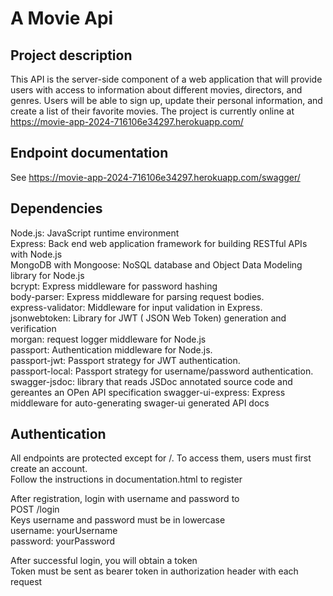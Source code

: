 # A Movie Api

## Project description
This API is the server-side component of a web application that will provide users with access to information about different movies, directors, and genres. Users will be able to sign up, update their personal information, and create a list of their favorite movies.
The project is currently online at https://movie-app-2024-716106e34297.herokuapp.com/

## Endpoint documentation
See https://movie-app-2024-716106e34297.herokuapp.com/swagger/

## Dependencies
Node.js: JavaScript runtime environment  
Express: Back end web application framework for building RESTful APIs with Node.js  
MongoDB with Mongoose: NoSQL database and Object Data Modeling library for Node.js  
bcrypt: Express middleware for password hashing  
body-parser: Express middleware for parsing request bodies.  
express-validator: Middleware for input validation in Express.  
jsonwebtoken: Library for JWT ( JSON Web Token) generation and verification  
morgan: request logger middleware for Node.js  
passport: Authentication middleware for Node.js.  
passport-jwt: Passport strategy for JWT authentication.  
passport-local: Passport strategy for username/password authentication. 
swagger-jsdoc: library that reads JSDoc annotated source code and gereantes an OPen API specification
swagger-ui-express: Express middleware for auto-generating swager-ui generated API docs


## Authentication

All endpoints are protected except for /. To access them, users must first create an account.  
Follow the instructions in documentation.html to register

After registration, login with username and password to  
POST /login  
Keys username and password must be in lowercase  
username: yourUsername  
password: yourPassword  

After successful login, you will obtain a token  
Token must be sent as bearer token in authorization header with each request
